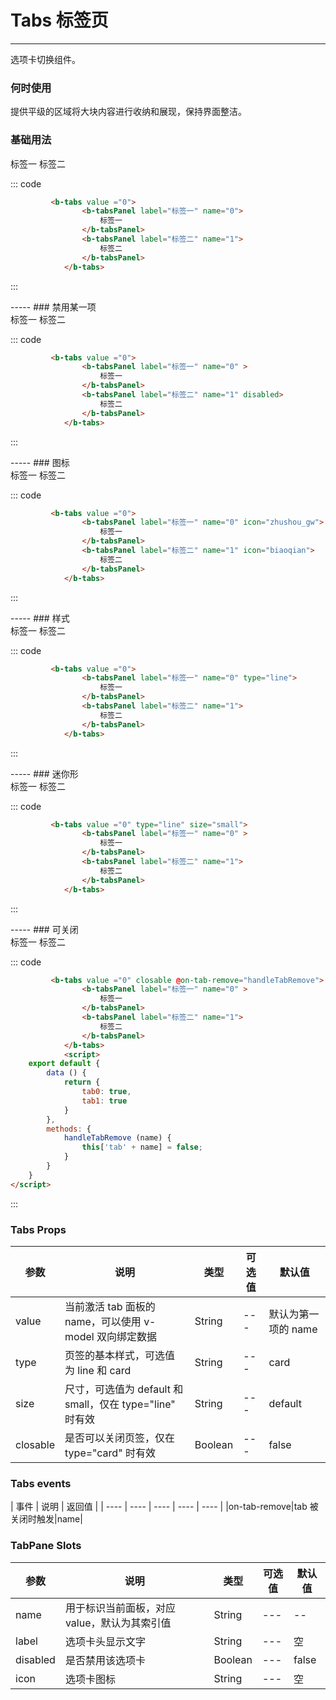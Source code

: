 # Tabs 标签页
-----
选项卡切换组件。

### 何时使用
提供平级的区域将大块内容进行收纳和展现，保持界面整洁。
### 基础用法

<div class="example">
    <div class="example-box">
            <b-tabs value ="0" >
                <b-tabsPanel label="标签一" name="0" >
                    标签一
                </b-tabsPanel>
                <b-tabsPanel label="标签二" name="1">
                    标签二
                </b-tabsPanel>
            </b-tabs>
    </div>

::: code
```html
         <b-tabs value ="0">
                <b-tabsPanel label="标签一" name="0">
                    标签一
                </b-tabsPanel>
                <b-tabsPanel label="标签二" name="1">
                    标签二
                </b-tabsPanel>
            </b-tabs>  
```
:::
</div>
-----
### 禁用某一项

<div class="example">
    <div class="example-box">
            <b-tabs value ="0">
                <b-tabsPanel label="标签一" name="0">
                    标签一
                </b-tabsPanel>
                <b-tabsPanel label="标签二" name="1" disabled>
                    标签二
                </b-tabsPanel>
            </b-tabs>
    </div>

::: code
```html
         <b-tabs value ="0">
                <b-tabsPanel label="标签一" name="0" >
                    标签一
                </b-tabsPanel>
                <b-tabsPanel label="标签二" name="1" disabled>
                    标签二
                </b-tabsPanel>
            </b-tabs>  
```
:::
</div>
-----
### 图标

<div class="example">
    <div class="example-box">
            <b-tabs value ="0">
                <b-tabsPanel label="标签一" name="0"  icon="zhushou_gw">
                    标签一
                </b-tabsPanel>
                <b-tabsPanel label="标签二" name="1"icon="biaoqian" >
                    标签二
                </b-tabsPanel>
            </b-tabs>
    </div>

::: code
```html
         <b-tabs value ="0">
                <b-tabsPanel label="标签一" name="0" icon="zhushou_gw">
                    标签一
                </b-tabsPanel>
                <b-tabsPanel label="标签二" name="1" icon="biaoqian">
                    标签二
                </b-tabsPanel>
            </b-tabs>  
```
:::
</div>
-----
### 样式

<div class="example">
    <div class="example-box">
            <b-tabs value ="0" type="line">
                <b-tabsPanel label="标签一" name="0">
                    标签一
                </b-tabsPanel>
                <b-tabsPanel label="标签二" name="1">
                    标签二
                </b-tabsPanel>
            </b-tabs>
    </div>

::: code
```html
         <b-tabs value ="0">
                <b-tabsPanel label="标签一" name="0" type="line">
                    标签一
                </b-tabsPanel>
                <b-tabsPanel label="标签二" name="1">
                    标签二
                </b-tabsPanel>
            </b-tabs>  
```
:::
</div>
-----
### 迷你形

<div class="example">
    <div class="example-box">
            <b-tabs value ="0" type="line" size="small">
                <b-tabsPanel label="标签一" name="0">
                    标签一
                </b-tabsPanel>
                <b-tabsPanel label="标签二" name="1">
                    标签二
                </b-tabsPanel>
            </b-tabs>
    </div>

::: code
```html
         <b-tabs value ="0" type="line" size="small">
                <b-tabsPanel label="标签一" name="0" >
                    标签一
                </b-tabsPanel>
                <b-tabsPanel label="标签二" name="1">
                    标签二
                </b-tabsPanel>
            </b-tabs>  
```
:::
</div>
-----
### 可关闭

<div class="example">
    <div class="example-box">
            <b-tabs value ="0" closable @on-tab-remove="handleTabRemove">
                <b-tabsPanel label="标签一" name="0" v-if="tab0">
                    标签一
                </b-tabsPanel>
                <b-tabsPanel label="标签二" name="1" v-if="tab1">
                    标签二
                </b-tabsPanel>
            </b-tabs>
<script>
    export default {
        data () {
            return {
                tab0: true,
                tab1: true
            }
        },
        methods: {
            handleTabRemove (name) {
                this['tab' + name] = false;
                console.log(this['tab' + name])
            }
        }
    }
</script>
    </div>

::: code
```html
         <b-tabs value ="0" closable @on-tab-remove="handleTabRemove">
                <b-tabsPanel label="标签一" name="0" >
                    标签一
                </b-tabsPanel>
                <b-tabsPanel label="标签二" name="1">
                    标签二
                </b-tabsPanel>
            </b-tabs>
            <script>
    export default {
        data () {
            return {
                tab0: true,
                tab1: true
            }
        },
        methods: {
            handleTabRemove (name) {
                this['tab' + name] = false;
            }
        }
    }
</script>  
```
:::
</div>



### Tabs Props
| 参数 | 说明 | 类型 | 可选值 |默认值 |
| ---- | ---- | ---- | ---- | ---- |
| value | 当前激活 tab 面板的 name，可以使用 v-model 双向绑定数据  | String  | --- |默认为第一项的 name |
| type | 页签的基本样式，可选值为 line 和 card  | String  | --- |card |
| size | 尺寸，可选值为 default 和 small，仅在 type="line" 时有效  | String  | --- |default |
| closable | 是否可以关闭页签，仅在 type="card" 时有效  | Boolean  | --- |false |

### Tabs events
| 事件 | 说明 | 返回值 | 
| ---- | ---- | ---- | ---- | ---- |
|on-tab-remove|tab 被关闭时触发|name|
### TabPane Slots
| 参数 | 说明 | 类型 | 可选值 |默认值 |
| ---- | ---- | ---- | ---- | ---- |
| name | 用于标识当前面板，对应 value，默认为其索引值  | String  | --- |--|
| label | 选项卡头显示文字  | String  | --- |空|
| disabled | 是否禁用该选项卡  | Boolean  | --- |false|
| icon | 选项卡图标  | String  | --- |空|






